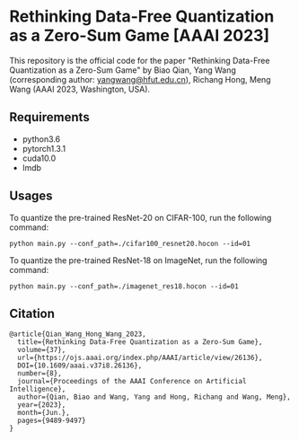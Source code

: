 # Rethinking Data-Free Quantization as a Zero-Sum Game [AAAI 2023]
This repository is the official code for the paper "Rethinking Data-Free Quantization as a Zero-Sum Game" by Biao Qian, Yang Wang (corresponding author: yangwang@hfut.edu.cn), Richang Hong, Meng Wang (AAAI 2023, Washington, USA).


## Requirements
* python3.6
* pytorch1.3.1
* cuda10.0
* lmdb

## Usages

To quantize the pre-trained ResNet-20 on CIFAR-100, run the following command:
```
python main.py --conf_path=./cifar100_resnet20.hocon --id=01
```

To quantize the pre-trained ResNet-18 on ImageNet, run the following command:
```
python main.py --conf_path=./imagenet_res18.hocon --id=01
```

## Citation
```
@article{Qian_Wang_Hong_Wang_2023,
  title={Rethinking Data-Free Quantization as a Zero-Sum Game},
  volume={37},
  url={https://ojs.aaai.org/index.php/AAAI/article/view/26136},
  DOI={10.1609/aaai.v37i8.26136},
  number={8},
  journal={Proceedings of the AAAI Conference on Artificial Intelligence},
  author={Qian, Biao and Wang, Yang and Hong, Richang and Wang, Meng},
  year={2023},
  month={Jun.},
  pages={9489-9497}
}
```
